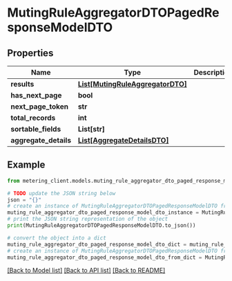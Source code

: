 # MutingRuleAggregatorDTOPagedResponseModelDTO


## Properties

Name | Type | Description | Notes
------------ | ------------- | ------------- | -------------
**results** | [**List[MutingRuleAggregatorDTO]**](MutingRuleAggregatorDTO.md) |  | [optional] 
**has_next_page** | **bool** |  | [optional] 
**next_page_token** | **str** |  | [optional] 
**total_records** | **int** |  | [optional] 
**sortable_fields** | **List[str]** |  | [optional] 
**aggregate_details** | [**List[AggregateDetailsDTO]**](AggregateDetailsDTO.md) |  | [optional] 

## Example

```python
from metering_client.models.muting_rule_aggregator_dto_paged_response_model_dto import MutingRuleAggregatorDTOPagedResponseModelDTO

# TODO update the JSON string below
json = "{}"
# create an instance of MutingRuleAggregatorDTOPagedResponseModelDTO from a JSON string
muting_rule_aggregator_dto_paged_response_model_dto_instance = MutingRuleAggregatorDTOPagedResponseModelDTO.from_json(json)
# print the JSON string representation of the object
print(MutingRuleAggregatorDTOPagedResponseModelDTO.to_json())

# convert the object into a dict
muting_rule_aggregator_dto_paged_response_model_dto_dict = muting_rule_aggregator_dto_paged_response_model_dto_instance.to_dict()
# create an instance of MutingRuleAggregatorDTOPagedResponseModelDTO from a dict
muting_rule_aggregator_dto_paged_response_model_dto_from_dict = MutingRuleAggregatorDTOPagedResponseModelDTO.from_dict(muting_rule_aggregator_dto_paged_response_model_dto_dict)
```
[[Back to Model list]](../README.md#documentation-for-models) [[Back to API list]](../README.md#documentation-for-api-endpoints) [[Back to README]](../README.md)


